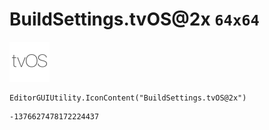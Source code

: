 # BuildSettings.tvOS@2x `64x64`
<img src="/img/BuildSettings.tvOS@2x.png" width=64 height=64>

``` CSharp
EditorGUIUtility.IconContent("BuildSettings.tvOS@2x")
```
```
-1376627478172224437
```
